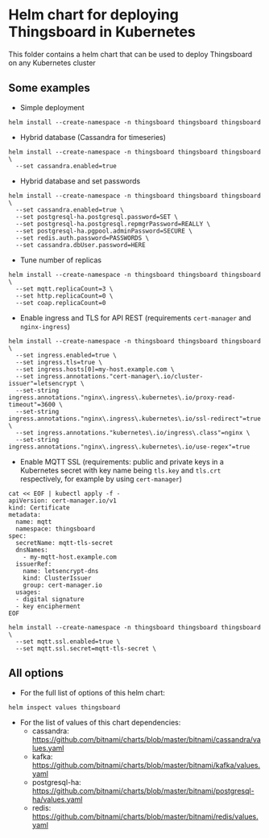 # Helm chart for deploying Thingsboard in Kubernetes
This folder contains a helm chart that can be used to deploy Thingsboard on any Kubernetes cluster

## Some examples
* Simple deployment
```
helm install --create-namespace -n thingsboard thingsboard thingsboard
```
* Hybrid database (Cassandra for timeseries)
```
helm install --create-namespace -n thingsboard thingsboard thingsboard \
  --set cassandra.enabled=true
```
* Hybrid database and set passwords
```
helm install --create-namespace -n thingsboard thingsboard thingsboard \
  --set cassandra.enabled=true \
  --set postgresql-ha.postgresql.password=SET \
  --set postgresql-ha.postgresql.repmgrPassword=REALLY \
  --set postgresql-ha.pgpool.adminPassword=SECURE \
  --set redis.auth.password=PASSWORDS \
  --set cassandra.dbUser.password=HERE
```
* Tune number of replicas
```
helm install --create-namespace -n thingsboard thingsboard thingsboard \
  --set mqtt.replicaCount=3 \
  --set http.replicaCount=0 \
  --set coap.replicaCount=0
```
* Enable ingress and TLS for API REST (requirements `cert-manager` and `nginx-ingress`)
```
helm install --create-namespace -n thingsboard thingsboard thingsboard \
  --set ingress.enabled=true \
  --set ingress.tls=true \
  --set ingress.hosts[0]=my-host.example.com \
  --set ingress.annotations."cert-manager\.io/cluster-issuer"=letsencrypt \
  --set-string ingress.annotations."nginx\.ingress\.kubernetes\.io/proxy-read-timeout"=3600 \
  --set-string ingress.annotations."nginx\.ingress\.kubernetes\.io/ssl-redirect"=true \
  --set ingress.annotations."kubernetes\.io/ingress\.class"=nginx \
  --set-string ingress.annotations."nginx\.ingress\.kubernetes\.io/use-regex"=true
```
* Enable MQTT SSL (requirements: public and private keys in a Kubernetes secret with key name being `tls.key` and `tls.crt` respectively, for example by using `cert-manager`)
```
cat << EOF | kubectl apply -f -
apiVersion: cert-manager.io/v1
kind: Certificate
metadata:
  name: mqtt
  namespace: thingsboard
spec:
  secretName: mqtt-tls-secret
  dnsNames:
    - my-mqtt-host.example.com
  issuerRef:
    name: letsencrypt-dns
    kind: ClusterIssuer
    group: cert-manager.io
  usages:
  - digital signature
  - key encipherment
EOF

helm install --create-namespace -n thingsboard thingsboard thingsboard \
  --set mqtt.ssl.enabled=true \
  --set mqtt.ssl.secret=mqtt-tls-secret \
```
## All options
* For the full list of options of this helm chart:
```
helm inspect values thingsboard
```
* For the list of values of this chart dependencies:
  * cassandra: https://github.com/bitnami/charts/blob/master/bitnami/cassandra/values.yaml
  * kafka: https://github.com/bitnami/charts/blob/master/bitnami/kafka/values.yaml
  * postgresql-ha: https://github.com/bitnami/charts/blob/master/bitnami/postgresql-ha/values.yaml
  * redis: https://github.com/bitnami/charts/blob/master/bitnami/redis/values.yaml

